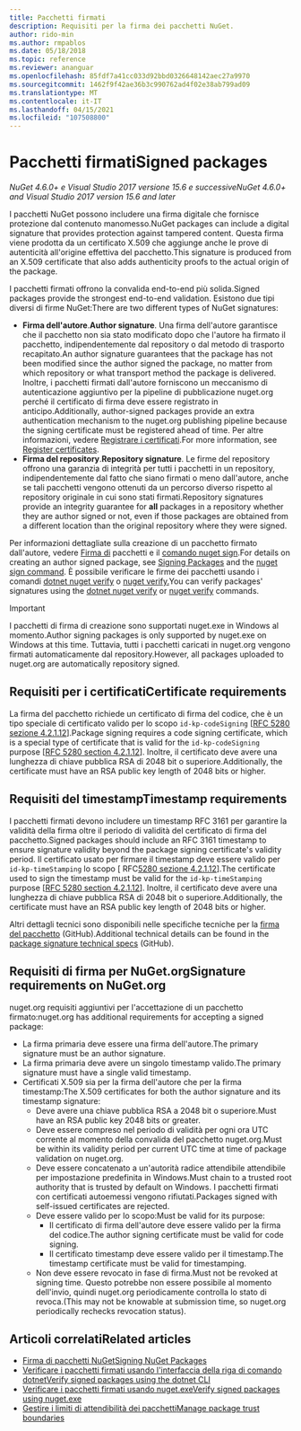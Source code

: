 ```yaml
---
title: Pacchetti firmati
description: Requisiti per la firma dei pacchetti NuGet.
author: rido-min
ms.author: rmpablos
ms.date: 05/18/2018
ms.topic: reference
ms.reviewer: ananguar
ms.openlocfilehash: 85fdf7a41cc033d92bbd0326648142aec27a9970
ms.sourcegitcommit: 1462f9f42ae36b3c990762ad4f02e38ab799ad09
ms.translationtype: MT
ms.contentlocale: it-IT
ms.lasthandoff: 04/15/2021
ms.locfileid: "107508800"
---
```

# <a name="signed-packages"></a><span data-ttu-id="274ed-103">Pacchetti firmati</span><span class="sxs-lookup"><span data-stu-id="274ed-103">Signed packages</span></span>

<span data-ttu-id="274ed-104">*NuGet 4.6.0+ e Visual Studio 2017 versione 15.6 e successive*</span><span class="sxs-lookup"><span data-stu-id="274ed-104">*NuGet 4.6.0+ and Visual Studio 2017 version 15.6 and later*</span></span>

<span data-ttu-id="274ed-105">I pacchetti NuGet possono includere una firma digitale che fornisce protezione dal contenuto manomesso.</span><span class="sxs-lookup"><span data-stu-id="274ed-105">NuGet packages can include a digital signature that provides protection against tampered content.</span></span> <span data-ttu-id="274ed-106">Questa firma viene prodotta da un certificato X.509 che aggiunge anche le prove di autenticità all'origine effettiva del pacchetto.</span><span class="sxs-lookup"><span data-stu-id="274ed-106">This signature is produced from an X.509 certificate that also adds authenticity proofs to the actual origin of the package.</span></span>

<span data-ttu-id="274ed-107">I pacchetti firmati offrono la convalida end-to-end più solida.</span><span class="sxs-lookup"><span data-stu-id="274ed-107">Signed packages provide the strongest end-to-end validation.</span></span> <span data-ttu-id="274ed-108">Esistono due tipi diversi di firme NuGet:</span><span class="sxs-lookup"><span data-stu-id="274ed-108">There are two different types of NuGet signatures:</span></span>
- <span data-ttu-id="274ed-109">**Firma dell'autore**.</span><span class="sxs-lookup"><span data-stu-id="274ed-109">**Author signature**.</span></span> <span data-ttu-id="274ed-110">Una firma dell'autore garantisce che il pacchetto non sia stato modificato dopo che l'autore ha firmato il pacchetto, indipendentemente dal repository o dal metodo di trasporto recapitato.</span><span class="sxs-lookup"><span data-stu-id="274ed-110">An author signature guarantees that the package has not been modified since the author signed the package, no matter from which repository or what transport method the package is delivered.</span></span> <span data-ttu-id="274ed-111">Inoltre, i pacchetti firmati dall'autore forniscono un meccanismo di autenticazione aggiuntivo per la pipeline di pubblicazione nuget.org perché il certificato di firma deve essere registrato in anticipo.</span><span class="sxs-lookup"><span data-stu-id="274ed-111">Additionally, author-signed packages provide an extra authentication mechanism to the nuget.org publishing pipeline because the signing certificate must be registered ahead of time.</span></span> <span data-ttu-id="274ed-112">Per altre informazioni, vedere [Registrare i certificati](#signature-requirements-on-nugetorg).</span><span class="sxs-lookup"><span data-stu-id="274ed-112">For more information, see [Register certificates](#signature-requirements-on-nugetorg).</span></span>
- <span data-ttu-id="274ed-113">**Firma del repository**.</span><span class="sxs-lookup"><span data-stu-id="274ed-113">**Repository signature**.</span></span> <span data-ttu-id="274ed-114">Le firme del repository  offrono una garanzia di integrità per tutti i pacchetti in un repository, indipendentemente dal fatto che siano firmati o meno dall'autore, anche se tali pacchetti vengono ottenuti da un percorso diverso rispetto al repository originale in cui sono stati firmati.</span><span class="sxs-lookup"><span data-stu-id="274ed-114">Repository signatures provide an integrity guarantee for **all** packages in a repository whether they are author signed or not, even if those packages are obtained from a different location than the original repository where they were signed.</span></span>   

<span data-ttu-id="274ed-115">Per informazioni dettagliate sulla creazione di un pacchetto firmato dall'autore, vedere [Firma di](../create-packages/Sign-a-package.md) pacchetti e il [comando nuget sign](../reference/cli-reference/cli-ref-sign.md).</span><span class="sxs-lookup"><span data-stu-id="274ed-115">For details on creating an author signed package, see [Signing Packages](../create-packages/Sign-a-package.md) and the [nuget sign command](../reference/cli-reference/cli-ref-sign.md).</span></span> <span data-ttu-id="274ed-116">È possibile verificare le firme dei pacchetti usando i comandi [dotnet nuget verify](/dotnet/core/tools/dotnet-nuget-verify) o [nuget verify.](../reference/cli-reference/cli-ref-verify.md)</span><span class="sxs-lookup"><span data-stu-id="274ed-116">You can verify packages' signatures using the [dotnet nuget verify](/dotnet/core/tools/dotnet-nuget-verify) or [nuget verify](../reference/cli-reference/cli-ref-verify.md) commands.</span></span>

> [!Important]
> <span data-ttu-id="274ed-117">I pacchetti di firma di creazione sono supportati nuget.exe in Windows al momento.</span><span class="sxs-lookup"><span data-stu-id="274ed-117">Author signing packages is only supported by nuget.exe on Windows at this time.</span></span> <span data-ttu-id="274ed-118">Tuttavia, tutti i pacchetti caricati in nuget.org vengono firmati automaticamente dal repository.</span><span class="sxs-lookup"><span data-stu-id="274ed-118">However, all packages uploaded to nuget.org are automatically repository signed.</span></span>

## <a name="certificate-requirements"></a><span data-ttu-id="274ed-119">Requisiti per i certificati</span><span class="sxs-lookup"><span data-stu-id="274ed-119">Certificate requirements</span></span>

<span data-ttu-id="274ed-120">La firma del pacchetto richiede un certificato di firma del codice, che è un tipo speciale di certificato valido per lo scopo `id-kp-codeSigning` [[RFC 5280 sezione 4.2.1.12](https://tools.ietf.org/html/rfc5280#section-4.2.1.12)].</span><span class="sxs-lookup"><span data-stu-id="274ed-120">Package signing requires a code signing certificate, which is a special type of certificate that is valid for the `id-kp-codeSigning` purpose [[RFC 5280 section 4.2.1.12](https://tools.ietf.org/html/rfc5280#section-4.2.1.12)].</span></span> <span data-ttu-id="274ed-121">Inoltre, il certificato deve avere una lunghezza di chiave pubblica RSA di 2048 bit o superiore.</span><span class="sxs-lookup"><span data-stu-id="274ed-121">Additionally, the certificate must have an RSA public key length of 2048 bits or higher.</span></span>

## <a name="timestamp-requirements"></a><span data-ttu-id="274ed-122">Requisiti del timestamp</span><span class="sxs-lookup"><span data-stu-id="274ed-122">Timestamp requirements</span></span>

<span data-ttu-id="274ed-123">I pacchetti firmati devono includere un timestamp RFC 3161 per garantire la validità della firma oltre il periodo di validità del certificato di firma del pacchetto.</span><span class="sxs-lookup"><span data-stu-id="274ed-123">Signed packages should include an RFC 3161 timestamp to ensure signature validity beyond the package signing certificate's validity period.</span></span> <span data-ttu-id="274ed-124">Il certificato usato per firmare il timestamp deve essere valido per `id-kp-timeStamping` lo scopo [ RFC[5280 sezione 4.2.1.12](https://tools.ietf.org/html/rfc5280#section-4.2.1.12)].</span><span class="sxs-lookup"><span data-stu-id="274ed-124">The certificate used to sign the timestamp must be valid for the `id-kp-timeStamping` purpose [[RFC 5280 section 4.2.1.12](https://tools.ietf.org/html/rfc5280#section-4.2.1.12)].</span></span> <span data-ttu-id="274ed-125">Inoltre, il certificato deve avere una lunghezza di chiave pubblica RSA di 2048 bit o superiore.</span><span class="sxs-lookup"><span data-stu-id="274ed-125">Additionally, the certificate must have an RSA public key length of 2048 bits or higher.</span></span>

<span data-ttu-id="274ed-126">Altri dettagli tecnici sono disponibili nelle specifiche tecniche per la [firma del pacchetto](https://github.com/NuGet/Home/wiki/Package-Signatures-Technical-Details) (GitHub).</span><span class="sxs-lookup"><span data-stu-id="274ed-126">Additional technical details can be found in the [package signature technical specs](https://github.com/NuGet/Home/wiki/Package-Signatures-Technical-Details) (GitHub).</span></span>

## <a name="signature-requirements-on-nugetorg"></a><span data-ttu-id="274ed-127">Requisiti di firma per NuGet.org</span><span class="sxs-lookup"><span data-stu-id="274ed-127">Signature requirements on NuGet.org</span></span>

<span data-ttu-id="274ed-128">nuget.org requisiti aggiuntivi per l'accettazione di un pacchetto firmato:</span><span class="sxs-lookup"><span data-stu-id="274ed-128">nuget.org has additional requirements for accepting a signed package:</span></span>

- <span data-ttu-id="274ed-129">La firma primaria deve essere una firma dell'autore.</span><span class="sxs-lookup"><span data-stu-id="274ed-129">The primary signature must be an author signature.</span></span>
- <span data-ttu-id="274ed-130">La firma primaria deve avere un singolo timestamp valido.</span><span class="sxs-lookup"><span data-stu-id="274ed-130">The primary signature must have a single valid timestamp.</span></span>
- <span data-ttu-id="274ed-131">Certificati X.509 sia per la firma dell'autore che per la firma timestamp:</span><span class="sxs-lookup"><span data-stu-id="274ed-131">The X.509 certificates for both the author signature and its timestamp signature:</span></span>
  - <span data-ttu-id="274ed-132">Deve avere una chiave pubblica RSA a 2048 bit o superiore.</span><span class="sxs-lookup"><span data-stu-id="274ed-132">Must have an RSA public key 2048 bits or greater.</span></span>
  - <span data-ttu-id="274ed-133">Deve essere compreso nel periodo di validità per ogni ora UTC corrente al momento della convalida del pacchetto nuget.org.</span><span class="sxs-lookup"><span data-stu-id="274ed-133">Must be within its validity period per current UTC time at time of package validation on nuget.org.</span></span>
  - <span data-ttu-id="274ed-134">Deve essere concatenato a un'autorità radice attendibile attendibile per impostazione predefinita in Windows.</span><span class="sxs-lookup"><span data-stu-id="274ed-134">Must chain to a trusted root authority that is trusted by default on Windows.</span></span> <span data-ttu-id="274ed-135">I pacchetti firmati con certificati autoemessi vengono rifiutati.</span><span class="sxs-lookup"><span data-stu-id="274ed-135">Packages signed with self-issued certificates are rejected.</span></span>
  - <span data-ttu-id="274ed-136">Deve essere valido per lo scopo:</span><span class="sxs-lookup"><span data-stu-id="274ed-136">Must be valid for its purpose:</span></span> 
    - <span data-ttu-id="274ed-137">Il certificato di firma dell'autore deve essere valido per la firma del codice.</span><span class="sxs-lookup"><span data-stu-id="274ed-137">The author signing certificate must be valid for code signing.</span></span>
    - <span data-ttu-id="274ed-138">Il certificato timestamp deve essere valido per il timestamp.</span><span class="sxs-lookup"><span data-stu-id="274ed-138">The timestamp certificate must be valid for timestamping.</span></span>
  - <span data-ttu-id="274ed-139">Non deve essere revocato in fase di firma.</span><span class="sxs-lookup"><span data-stu-id="274ed-139">Must not be revoked at signing time.</span></span> <span data-ttu-id="274ed-140">Questo potrebbe non essere possibile al momento dell'invio, quindi nuget.org periodicamente controlla lo stato di revoca.</span><span class="sxs-lookup"><span data-stu-id="274ed-140">(This may not be knowable at submission time, so nuget.org periodically rechecks revocation status).</span></span>
  
  
## <a name="related-articles"></a><span data-ttu-id="274ed-141">Articoli correlati</span><span class="sxs-lookup"><span data-stu-id="274ed-141">Related articles</span></span>

- [<span data-ttu-id="274ed-142">Firma di pacchetti NuGet</span><span class="sxs-lookup"><span data-stu-id="274ed-142">Signing NuGet Packages</span></span>](../create-packages/Sign-a-Package.md)
- [<span data-ttu-id="274ed-143">Verificare i pacchetti firmati usando l'interfaccia della riga di comando dotnet</span><span class="sxs-lookup"><span data-stu-id="274ed-143">Verify signed packages using the dotnet CLI</span></span>](/dotnet/core/tools/dotnet-nuget-verify)
- [<span data-ttu-id="274ed-144">Verificare i pacchetti firmati usando nuget.exe</span><span class="sxs-lookup"><span data-stu-id="274ed-144">Verify signed packages using nuget.exe</span></span>](../reference/cli-reference/cli-ref-verify.md)
- [<span data-ttu-id="274ed-145">Gestire i limiti di attendibilità dei pacchetti</span><span class="sxs-lookup"><span data-stu-id="274ed-145">Manage package trust boundaries</span></span>](../consume-packages/installing-signed-packages.md)
